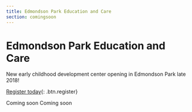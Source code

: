 ```yaml
---
title: Edmondson Park Education and Care
section: comingsoon
---
```


# Edmondson Park Education and Care

New early childhood development center opening in Edmondson Park late 2018!

[Register today](mailto:info@educationandcare.org){: .btn.register}

<section id="links">
  <i data-feather="facebook"></i> Coming soon
  <span class="spacer"></span>
  <i data-feather="phone"></i> Coming soon
</section>
